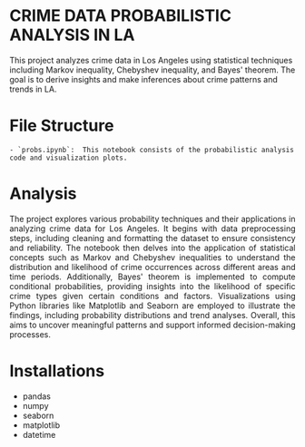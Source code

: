 # CRIME DATA PROBABILISTIC ANALYSIS IN LA

This project analyzes crime data in Los Angeles using statistical techniques including Markov inequality, Chebyshev inequality, and Bayes' theorem. The goal is to derive insights and make inferences about crime patterns and trends in LA.

# File Structure
    - `probs.ipynb`:  This notebook consists of the probabilistic analysis code and visualization plots.
    

# Analysis

<p align="justify">
The project explores various probability techniques and their applications in analyzing crime data for Los Angeles. It begins with data preprocessing steps, including cleaning and formatting the dataset
to ensure consistency and reliability. The notebook then delves into the application of statistical concepts such as Markov and Chebyshev inequalities to understand the distribution and likelihood of 
crime occurrences across different areas and time periods. Additionally, Bayes' theorem is implemented to compute conditional probabilities, providing insights into the likelihood of specific crime 
types given certain conditions and factors. Visualizations using Python libraries like Matplotlib and Seaborn are employed to illustrate the findings, including probability distributions and trend 
analyses. Overall, this aims to uncover meaningful patterns and support informed decision-making processes.  </p>

# Installations

- pandas
- numpy
- seaborn
- matplotlib
- datetime

